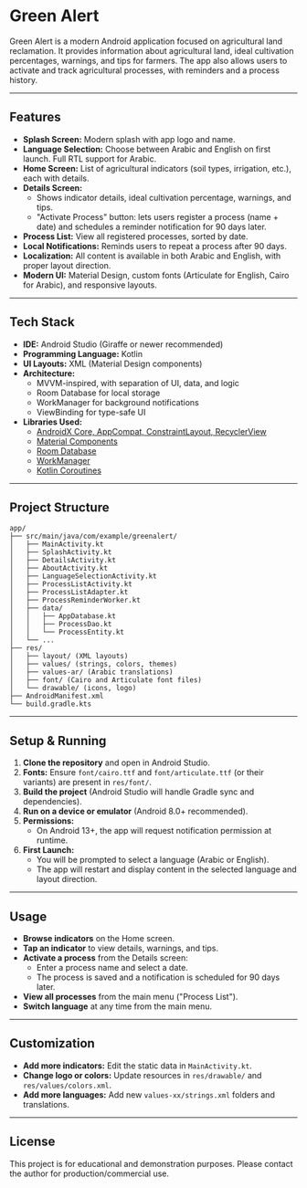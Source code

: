 # Green Alert

Green Alert is a modern Android application focused on agricultural land reclamation. It provides information about agricultural land, ideal cultivation percentages, warnings, and tips for farmers. The app also allows users to activate and track agricultural processes, with reminders and a process history.

---

## Features

- **Splash Screen:** Modern splash with app logo and name.
- **Language Selection:** Choose between Arabic and English on first launch. Full RTL support for Arabic.
- **Home Screen:** List of agricultural indicators (soil types, irrigation, etc.), each with details.
- **Details Screen:**
  - Shows indicator details, ideal cultivation percentage, warnings, and tips.
  - "Activate Process" button: lets users register a process (name + date) and schedules a reminder notification for 90 days later.
- **Process List:** View all registered processes, sorted by date.
- **Local Notifications:** Reminds users to repeat a process after 90 days.
- **Localization:** All content is available in both Arabic and English, with proper layout direction.
- **Modern UI:** Material Design, custom fonts (Articulate for English, Cairo for Arabic), and responsive layouts.

---

## Tech Stack

- **IDE:** Android Studio (Giraffe or newer recommended)
- **Programming Language:** Kotlin
- **UI Layouts:** XML (Material Design components)
- **Architecture:**
  - MVVM-inspired, with separation of UI, data, and logic
  - Room Database for local storage
  - WorkManager for background notifications
  - ViewBinding for type-safe UI
- **Libraries Used:**
  - [AndroidX Core, AppCompat, ConstraintLayout, RecyclerView](https://developer.android.com/jetpack/androidx)
  - [Material Components](https://material.io/develop/android)
  - [Room Database](https://developer.android.com/jetpack/androidx/releases/room)
  - [WorkManager](https://developer.android.com/topic/libraries/architecture/workmanager)
  - [Kotlin Coroutines](https://kotlinlang.org/docs/coroutines-overview.html)

---

## Project Structure

```
app/
├── src/main/java/com/example/greenalert/
│   ├── MainActivity.kt
│   ├── SplashActivity.kt
│   ├── DetailsActivity.kt
│   ├── AboutActivity.kt
│   ├── LanguageSelectionActivity.kt
│   ├── ProcessListActivity.kt
│   ├── ProcessListAdapter.kt
│   ├── ProcessReminderWorker.kt
│   ├── data/
│   │   ├── AppDatabase.kt
│   │   ├── ProcessDao.kt
│   │   └── ProcessEntity.kt
│   └── ...
├── res/
│   ├── layout/ (XML layouts)
│   ├── values/ (strings, colors, themes)
│   ├── values-ar/ (Arabic translations)
│   ├── font/ (Cairo and Articulate font files)
│   └── drawable/ (icons, logo)
├── AndroidManifest.xml
└── build.gradle.kts
```

---

## Setup & Running

1. **Clone the repository** and open in Android Studio.
2. **Fonts:** Ensure `font/cairo.ttf` and `font/articulate.ttf` (or their variants) are present in `res/font/`.
3. **Build the project** (Android Studio will handle Gradle sync and dependencies).
4. **Run on a device or emulator** (Android 8.0+ recommended).
5. **Permissions:**
   - On Android 13+, the app will request notification permission at runtime.
6. **First Launch:**
   - You will be prompted to select a language (Arabic or English).
   - The app will restart and display content in the selected language and layout direction.

---

## Usage

- **Browse indicators** on the Home screen.
- **Tap an indicator** to view details, warnings, and tips.
- **Activate a process** from the Details screen:
  - Enter a process name and select a date.
  - The process is saved and a notification is scheduled for 90 days later.
- **View all processes** from the main menu ("Process List").
- **Switch language** at any time from the main menu.

---

## Customization

- **Add more indicators:** Edit the static data in `MainActivity.kt`.
- **Change logo or colors:** Update resources in `res/drawable/` and `res/values/colors.xml`.
- **Add more languages:** Add new `values-xx/strings.xml` folders and translations.

---

## License

This project is for educational and demonstration purposes. Please contact the author for production/commercial use. 